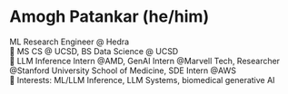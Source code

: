 # Amogh Patankar (he/him)
ML Research Engineer @ Hedra
<br/>
📓 MS CS @ UCSD, BS Data Science @ UCSD <br/>
🔧 LLM Inference Intern @AMD, GenAI Intern @Marvell Tech, Researcher @Stanford University School of Medicine, SDE Intern @AWS<br/>
🌱 Interests: ML/LLM Inference, LLM Systems, biomedical generative AI<br/>
